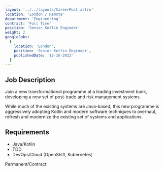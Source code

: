 ```yaml
---
layout: '../../layouts/CareerPost.astro'
location: 'London / Remote'
department: 'Engineering'
contract: 'Full Time'
position: 'Senior Kotlin Engineer'
weight: 2
googleJobs:
  {
    location: 'London',
    position: 'Senior Kotlin Engineer',
    publishedDate: '12-10-2022'
  }
---
```


## Job Description

Join a new transformational programme at a leading investment bank, developing a
new set of post-trade and risk management systems.

While much of the existing systems are Java-based, this new programme is
aggressively adopting Kotlin and modern software techniques to overhaul, refresh
and modernize the existing set of systems and applications.

## Requirements

- Java/Kotlin
- TDD
- DevOps/Cloud (OpenShift, Kubernetes)

Permanent/Contract

